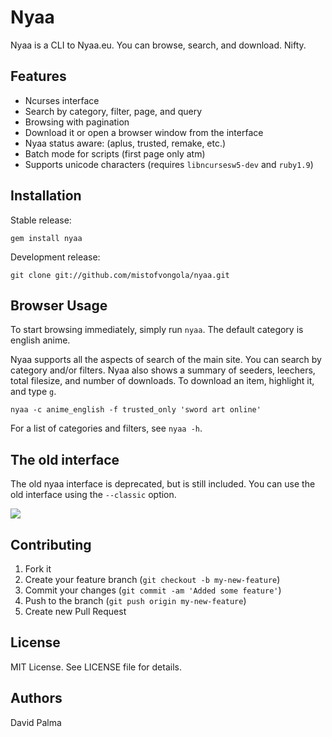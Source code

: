 # Nyaa

Nyaa is a CLI to Nyaa.eu. You can browse, search, and download. Nifty.

## Features

* Ncurses interface
* Search by category, filter, page, and query
* Browsing with pagination
* Download it or open a browser window from the interface
* Nyaa status aware: (aplus, trusted, remake, etc.)
* Batch mode for scripts (first page only atm)
* Supports unicode characters (requires `libncursesw5-dev` and `ruby1.9`)

## Installation

Stable release:

    gem install nyaa

Development release:

    git clone git://github.com/mistofvongola/nyaa.git

## Browser Usage

To start browsing immediately, simply run `nyaa`. The default category is english anime.

Nyaa supports all the aspects of search of the main site. You can search by category and/or filters. Nyaa also shows a summary of seeders, leechers, total filesize, and number of downloads. To download an item, highlight it, and type `g`.

    nyaa -c anime_english -f trusted_only 'sword art online'

For a list of categories and filters, see `nyaa -h`.

## The old interface

The old nyaa interface is deprecated, but is still included. You can use the old interface using the `--classic` option.

![](https://github.com/mistofvongola/nyaa/raw/master/screenshots/screenshot_1.png)

## Contributing
1. Fork it
2. Create your feature branch (`git checkout -b my-new-feature`)
3. Commit your changes (`git commit -am 'Added some feature'`)
4. Push to the branch (`git push origin my-new-feature`)
5. Create new Pull Request

## License

MIT License. See LICENSE file for details.

## Authors

David Palma
